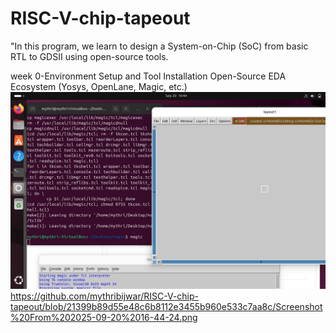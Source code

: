 # RISC-V-chip-tapeout
"In this program, we learn to design a System-on-Chip (SoC) from basic RTL to GDSII using open-source tools.

week 0-Environment Setup and Tool Installation
      Open-Source EDA Ecosystem (Yosys, OpenLane, Magic, etc.)
![image alt](https://github.com/mythribijwar/RISC-V-chip-tapeout/blob/21399b89d55e48c6b8112e3455b960e533c7aa8c/Screenshot%20From%202025-09-20%2016-44-24.png)
https://github.com/mythribijwar/RISC-V-chip-tapeout/blob/21399b89d55e48c6b8112e3455b960e533c7aa8c/Screenshot%20From%202025-09-20%2016-44-24.png
